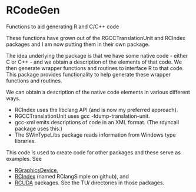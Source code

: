 RCodeGen
========

Functions to aid generating R and C/C++ code

These functions have grown out of the RGCCTranslationUnit
and RCIndex packages and I am now putting them in their own package.

The idea underlying the package is that we have some native code -
either C or C++ - and we obtain a description of the elements of that
code. We then generate wrapper functions and routines to interface R
to that code.  This package provides functionality to help generate
these wrapper functions and routines.

We can obtain a description of the native code elements in various different ways.
* RCIndex uses the libclang API (and is now my preferred approach).
* RGCCTranslationUnit uses gcc -fdump-translation-unit.
* gcc-xml emits descriptions of code in an XML format. (The rdyncall package
uses this.)
* The SWinTypeLibs package reads information from Windows type libraries.


This code is used to create code for other packages and these serve as
examples. See 
* [RGraphicsDevice](http://github.com/duncantl/RGraphicsDevice), 
* [RCIndex](http://github.com/duncantl/RClangSimple.git) (named RClangSimple on github), and
* [RCUDA](http://github.com/duncantl/RCUDA.git)
packages. See the TU/ directories in those packages.

